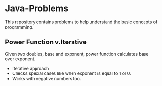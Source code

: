 # Java-Problems

This repository contains problems to help understand the basic concepts of programming. 

## Power Function v.Iterative

Given two doubles, base and exponent, power function calculates base over exponent. 

* Iterative approach
* Checks special cases like when exponent is equal to 1 or 0.
* Works with negative numbers too.
